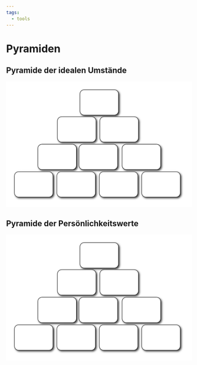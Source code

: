 ```yaml
---
tags:
  - tools
---
```


# Pyramiden

## Pyramide der idealen Umstände

![](../assets/pyramide.png)

## Pyramide der Persönlichkeitswerte

![](../assets/pyramide.png)
